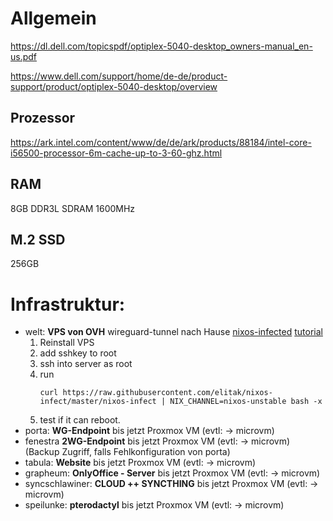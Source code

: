 
# Allgemein

<https://dl.dell.com/topicspdf/optiplex-5040-desktop_owners-manual_en-us.pdf>

<https://www.dell.com/support/home/de-de/product-support/product/optiplex-5040-desktop/overview>

## Prozessor

<https://ark.intel.com/content/www/de/de/ark/products/88184/intel-core-i56500-processor-6m-cache-up-to-3-60-ghz.html>

## RAM

8GB DDR3L SDRAM 1600MHz

## M.2 SSD

256GB




# Infrastruktur:

- welt: **VPS von OVH** wireguard-tunnel nach Hause [nixos-infected](https://github.com/elitak/nixos-infect) [tutorial](https://lyderic.origenial.fr/install-nixos-on-ovh#installing-with-nixos-infect-(recommended))
    1. Reinstall VPS
    2. add sshkey to root
    3. ssh into server as root
    4. run 
        ```
        curl https://raw.githubusercontent.com/elitak/nixos-infect/master/nixos-infect | NIX_CHANNEL=nixos-unstable bash -x
        ```
    5. test if it can reboot.
- porta: **WG-Endpoint** bis jetzt Proxmox VM (evtl: -> microvm)
- fenestra **2WG-Endpoint** bis jetzt Proxmox VM (evtl: -> microvm) (Backup Zugriff, falls Fehlkonfiguration von porta)
- tabula: **Website** bis jetzt Proxmox VM (evtl: -> microvm)
- grapheum: **OnlyOffice - Server** bis jetzt Proxmox VM (evtl: -> microvm)
- syncschlawiner: **CLOUD ++ SYNCTHING** bis jetzt Proxmox VM (evtl: -> microvm)
- speilunke: **pterodactyl** bis jetzt Proxmox VM (evtl: -> microvm)
